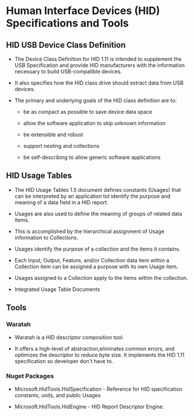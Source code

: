 # Human Interface Devices (HID) Specifications and Tools

## HID USB Device Class Definition

- The Device Class Definition for HID 1.11 is intended to supplement the USB Specification and provide HID manufacturers with the information necessary to build USB-compatible devices.

- It also specifies how the HID class drive should extract data from USB devices.

- The primary and underlying goals of the HID class definition are to:

    - be as compact as possible to save device data space

    - allow the software application to skip unknown information

    - be extensible and robust

    - support nesting and collections

    - be self-describing to allow generic software applications

## HID Usage Tables

- The HID Usage Tables 1.5 document defines constants (Usages) that can be interpreted by an application tot identify the purpose and meaning of a data field in a HID report.

- Usages are also used to define the meaning of groups of related data items.

- This is accomplished by the hierarchical assignment of Usage information to Collections.

- Usages identify the purpose of a collection and the items it contains.

- Each Input, Output, Feature, and/or Collection data item within a Collection item can be assigned a purpose with its own Usage item.

- Usages assigned to a Collection apply to the items within the collection.

- Integrated Usage Table Documents

## Tools

### Waratah

- Waratah is a HID descriptor composition tool.

- It offers a high-level of abstraction,eliminates common errors, and optimizes the descriptor to reduce byte size. It implements the HID 1.11 specification so developer don't have to.

### Nuget Packages

- Microsoft.HidTools.HidSpecification - Reference for HID specification constants, units, and public Usages

- Microsoft.HidTools.HidEngine - HID Report Descriptor Engine.
